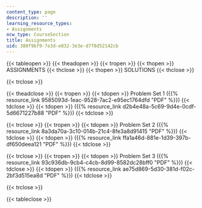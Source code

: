```yaml
---
content_type: page
description: ''
learning_resource_types:
- Assignments
ocw_type: CourseSection
title: Assignments
uid: 380f9bf9-7e3d-e032-3e3e-d7f8d52142cb
---
```


{{< tableopen >}}
{{< theadopen >}}
{{< tropen >}}
{{< thopen >}}
ASSIGNMENTS
{{< thclose >}}
{{< thopen >}}
SOLUTIONS
{{< thclose >}}

{{< trclose >}}

{{< theadclose >}}
{{< tropen >}}
{{< tdopen >}}
Problem Set 1 ({{% resource_link 9585093d-1eac-9528-7ac2-e95ec1764dfd "PDF" %}})
{{< tdclose >}}
{{< tdopen >}}
({{% resource_link d2b4e48a-5c69-9d4e-0cdf-5d6671227b88 "PDF" %}})
{{< tdclose >}}

{{< trclose >}}
{{< tropen >}}
{{< tdopen >}}
Problem Set 2 ({{% resource_link 8a3da70a-3c10-014b-21c4-8fe3a8d91415 "PDF" %}})
{{< tdclose >}}
{{< tdopen >}}
({{% resource_link ffa1a46d-881e-1d39-397b-df650deea121 "PDF" %}})
{{< tdclose >}}

{{< trclose >}}
{{< tropen >}}
{{< tdopen >}}
Problem Set 3 ({{% resource_link 93c936db-9cb4-c4cb-8d99-8582dc28bff0 "PDF" %}})
{{< tdclose >}}
{{< tdopen >}}
({{% resource_link ae75d869-5d30-381d-f02c-2bf3d515ea8d "PDF" %}})
{{< tdclose >}}

{{< trclose >}}

{{< tableclose >}}